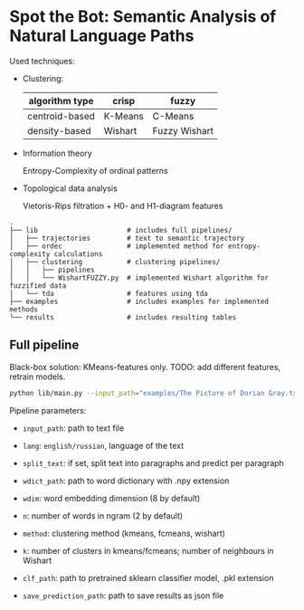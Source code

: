 # Spot the Bot: Semantic Analysis of Natural Language Paths

Used techniques:
- Clustering:

  algorithm type|crisp  |fuzzy        
  --------------|-------|-------------
  centroid-based|K-Means|C-Means      
  density-based |Wishart|Fuzzy Wishart
  
- Information theory
  
  Entropy-Complexity of ordinal patterns
- Topological data analysis

  Vietoris-Rips filtration + H0- and H1-diagram features

```
.
├── lib                      # includes full pipelines/
│   ├── trajectories         # text to semantic trajectory
│   ├── ordec                # implemented method for entropy-complexity calculations
│   ├── clustering           # clustering pipelines/
│   │   ├── pipelines
│   │   └── WishartFUZZY.py  # implemented Wishart algorithm for fuzzified data
│   └── tda                  # features using tda                   
├── examples                 # includes examples for implemented methods
└── results                  # includes resulting tables
```

## Full pipeline

Black-box solution:
KMeans-features only. TODO: add different features, retrain models.

```bash
python lib/main.py --input_path="examples/The Picture of Dorian Gray.txt" --save_prediction_path=sample_predictions.json
```

Pipeline parameters:

- `input_path`: path to text file
- `lang`: `english/russian`, language of the text
- `split_text`: if set, split text into paragraphs and predict per paragraph

- `wdict_path`: path to word dictionary with .npy extension
- `wdim`: word embedding dimension (8 by default)
- `n`: number of words in ngram (2 by default)
- `method`: clustering method (kmeans, fcmeans, wishart)
- `k`: number of clusters in kmeans/fcmeans; number of neighbours in Wishart
- `clf_path`: path to pretrained sklearn classifier model, .pkl extension
- `save_prediction_path`: path to save results as json file
